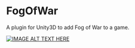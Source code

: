 # FogOfWar
A plugin for Unity3D to add Fog of War to a game.

[![IMAGE ALT TEXT HERE](https://img.youtube.com/vi/XFs8cucJ764/0.jpg)](https://www.youtube.com/watch?v=XFs8cucJ764)
